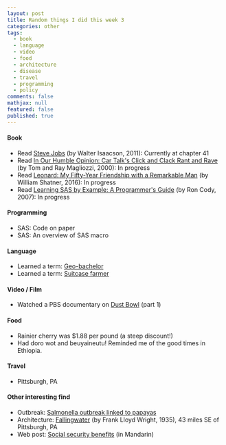 ```yaml
---
layout: post
title: Random things I did this week 3
categories: other
tags: 
  - book
  - language
  - video
  - food
  - architecture
  - disease
  - travel
  - programming
  - policy
comments: false
mathjax: null
featured: false
published: true
---
```


#### Book 
* Read [Steve Jobs](https://www.amazon.com/Steve-Jobs-Walter-Isaacson/dp/1501127624/) (by Walter Isaacson, 2011): Currently at chapter 41
* Read [In Our Humble Opinion: Car Talk's Click and Clack Rant and Rave](https://www.amazon.com/Our-Humble-Opinion-Talks-Click/dp/0399526005) (by Tom and Ray Magliozzi, 2000): In progress
* Read [Leonard: My Fifty-Year Friendship with a Remarkable Man](https://www.amazon.com/Leonard-Fifty-Year-Friendship-Remarkable-Man/dp/1250083311/) (by William Shatner, 2016): In progress
* Read [Learning SAS by Example: A Programmer's Guide](https://www.amazon.com/Learning-SAS-Example-Programmers-Guide/dp/1599941651) (by Ron Cody, 2007): In progress

#### Programming
* SAS: Code on paper
* SAS: An overview of SAS macro

#### Language 
* Learned a term: [Geo-bachelor](https://paycheck-chronicles.military.com/2014/02/10/geographic-bachelor-ing/)
* Learned a term: [Suitcase farmer](https://www.merriam-webster.com/dictionary/suitcase%20farmer)

#### Video / Film
* Watched a PBS documentary on [Dust Bowl](http://www.pbs.org/kenburns/dustbowl/) (part 1)

#### Food
* Rainier cherry was $1.88 per pound (a steep discount!)
* Had doro wot and beuyaineutu! Reminded me of the good times in Ethiopia.

#### Travel
* Pittsburgh, PA

#### Other interesting find 
* Outbreak: [Salmonella outbreak linked to papayas](https://www.internationalsos.com/countryguide/medicalalerts.aspx?languageid=ENG&reportid=93462)
* Architecture: [Fallingwater](https://en.wikipedia.org/wiki/Fallingwater) (by Frank Lloyd Wright, 1935), 43 miles SE of Pittsburgh, PA
* Web post: [Social security benefits](http://www.happyretireusa.com/single-post/2016/07/13/%E7%A4%BE%E6%9C%83%E5%AE%89%E5%85%A8%E7%A6%8F%E5%88%A9%E9%87%91%EF%BC%88%E9%80%80%E4%BC%91%E9%87%91%EF%BC%89) (in Mandarin)


